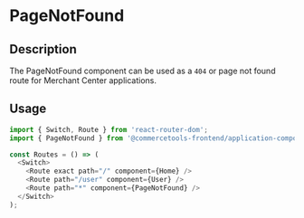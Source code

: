# PageNotFound

## Description

The PageNotFound component can be used as a `404` or page not found route for Merchant Center applications.

## Usage

```js
import { Switch, Route } from 'react-router-dom';
import { PageNotFound } from '@commercetools-frontend/application-components';

const Routes = () => (
  <Switch>
    <Route exact path="/" component={Home} />
    <Route path="/user" component={User} />
    <Route path="*" component={PageNotFound} />
  </Switch>
);
```
